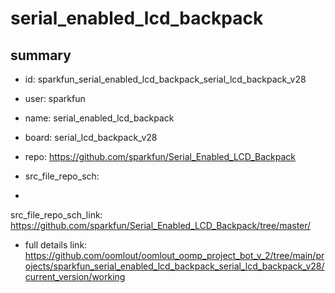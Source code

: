# serial_enabled_lcd_backpack
 
## summary 
* id: sparkfun_serial_enabled_lcd_backpack_serial_lcd_backpack_v28
* user: sparkfun
* name: serial_enabled_lcd_backpack
* board: serial_lcd_backpack_v28
* repo: https://github.com/sparkfun/Serial_Enabled_LCD_Backpack



* src_file_repo_sch: 
*
 src_file_repo_sch_link: https://github.com/sparkfun/Serial_Enabled_LCD_Backpack/tree/master/
* full details link: https://github.com/oomlout/oomlout_oomp_project_bot_v_2/tree/main/projects/sparkfun_serial_enabled_lcd_backpack_serial_lcd_backpack_v28/current_version/working  






